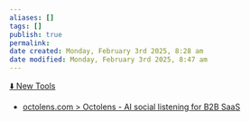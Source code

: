 ```yaml
---
aliases: []
tags: []
publish: true
permalink:
date created: Monday, February 3rd 2025, 8:28 am
date modified: Monday, February 3rd 2025, 8:47 am
---
```


[⬇️ New Tools](../../⬇%20INBOX,%20DROPZONE/⬇️%20New%20Tools/⬇️%20New%20Tools.md)

- [octolens.com > Octolens - AI social listening for B2B SaaS](https://octolens.com/)